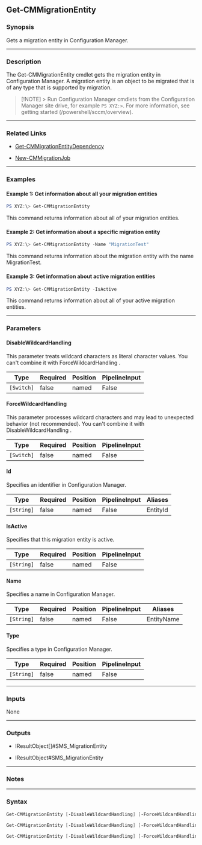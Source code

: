 Get-CMMigrationEntity
---------------------




### Synopsis
Gets a migration entity in Configuration Manager.



---


### Description

The Get-CMMigrationEntity cmdlet gets the migration entity in Configuration Manager. A migration entity is an object to be migrated that is of any type that is supported by migration.



> [!NOTE] > Run Configuration Manager cmdlets from the Configuration Manager site drive, for example `PS XYZ:>`. For more information, see getting started (/powershell/sccm/overview).



---


### Related Links
* [Get-CMMigrationEntityDependency](Get-CMMigrationEntityDependency)



* [New-CMMigrationJob](New-CMMigrationJob)





---


### Examples
#### Example 1: Get information about all your migration entities
```PowerShell
PS XYZ:\> Get-CMMigrationEntity
```
This command returns information about all of your migration entities.
#### Example 2: Get information about a specific migration entity
```PowerShell
PS XYZ:\> Get-CMMigrationEntity -Name "MigrationTest"
```
This command returns information about the migration entity with the name MigrationTest.
#### Example 3: Get information about active migration entities
```PowerShell
PS XYZ:\> Get-CMMigrationEntity -IsActive
```
This command returns information about all of your active migration entities.


---


### Parameters
#### **DisableWildcardHandling**

This parameter treats wildcard characters as literal character values. You can't combine it with ForceWildcardHandling .






|Type      |Required|Position|PipelineInput|
|----------|--------|--------|-------------|
|`[Switch]`|false   |named   |False        |



#### **ForceWildcardHandling**

This parameter processes wildcard characters and may lead to unexpected behavior (not recommended). You can't combine it with DisableWildcardHandling .






|Type      |Required|Position|PipelineInput|
|----------|--------|--------|-------------|
|`[Switch]`|false   |named   |False        |



#### **Id**

Specifies an identifier in Configuration Manager.






|Type      |Required|Position|PipelineInput|Aliases |
|----------|--------|--------|-------------|--------|
|`[String]`|false   |named   |False        |EntityId|



#### **IsActive**

Specifies that this migration entity is active.






|Type      |Required|Position|PipelineInput|
|----------|--------|--------|-------------|
|`[String]`|false   |named   |False        |



#### **Name**

Specifies a name in Configuration Manager.






|Type      |Required|Position|PipelineInput|Aliases   |
|----------|--------|--------|-------------|----------|
|`[String]`|false   |named   |False        |EntityName|



#### **Type**

Specifies a type in Configuration Manager.






|Type      |Required|Position|PipelineInput|
|----------|--------|--------|-------------|
|`[String]`|false   |named   |False        |





---


### Inputs
None





---


### Outputs
* IResultObject[]#SMS_MigrationEntity


* IResultObject#SMS_MigrationEntity






---


### Notes




---


### Syntax
```PowerShell
Get-CMMigrationEntity [-DisableWildcardHandling] [-ForceWildcardHandling] [-Id <String>] [<CommonParameters>]
```
```PowerShell
Get-CMMigrationEntity [-DisableWildcardHandling] [-ForceWildcardHandling] [-IsActive <String>] [-Type <String>] [<CommonParameters>]
```
```PowerShell
Get-CMMigrationEntity [-DisableWildcardHandling] [-ForceWildcardHandling] [-Name <String>] [<CommonParameters>]
```
